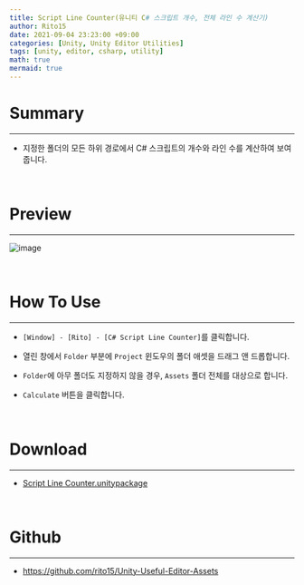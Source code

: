 ```yaml
---
title: Script Line Counter(유니티 C# 스크립트 개수, 전체 라인 수 계산기)
author: Rito15
date: 2021-09-04 23:23:00 +09:00
categories: [Unity, Unity Editor Utilities]
tags: [unity, editor, csharp, utility]
math: true
mermaid: true
---
```


# Summary
---

- 지정한 폴더의 모든 하위 경로에서 C# 스크립트의 개수와 라인 수를 계산하여 보여줍니다.

<br>

# Preview
---

![image](https://user-images.githubusercontent.com/42164422/132097846-11728245-b695-4758-83c1-aa7194fa19e3.png)

<br>

# How To Use
---

- `[Window] - [Rito] - [C# Script Line Counter]`를 클릭합니다.

- 열린 창에서 `Folder` 부분에 `Project` 윈도우의 폴더 애셋을 드래그 앤 드롭합니다.

- `Folder`에 아무 폴더도 지정하지 않을 경우, `Assets` 폴더 전체를 대상으로 합니다.

- `Calculate` 버튼을 클릭합니다.

<br>

# Download
---

- [Script Line Counter.unitypackage](https://github.com/rito15/Unity-Useful-Editor-Assets/releases/download/1.05/Script-Line-Counter.unitypackage)

<br>

# Github
---
- <https://github.com/rito15/Unity-Useful-Editor-Assets>

